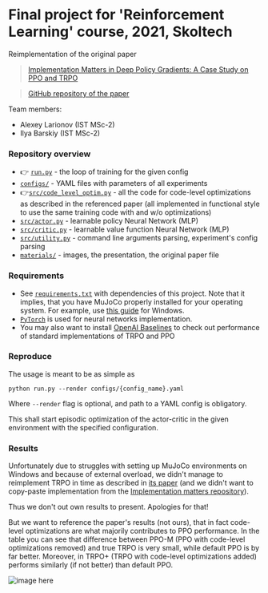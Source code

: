 # Final project for 'Reinforcement Learning' course, 2021, Skoltech
Reimplementation of the original paper 

> [Implementation Matters in Deep Policy Gradients: A Case Study on PPO and TRPO](https://arxiv.org/abs/2005.12729)

> [GitHub repository of the paper](https://github.com/MadryLab/implementation-matters)

Team members:
* Alexey Larionov (IST MSc-2)
* Ilya Barskiy (IST MSc-2)

### Repository overview
* 👉 [`run.py`](run.py) - the loop of training for the given config
* [`configs/`](configs/) - YAML files with parameters of all experiments
* 👉[`src/code_level_optim.py`](src/code_level_optim.py) - all the code for code-level optimizations
  as described in the referenced paper (all implemented in functional style to
  use the same training code with and w/o optimizations)
* [`src/actor.py`](src/actor.py) - learnable policy Neural Network (MLP)
* [`src/critic.py`](src/critic.py) - learnable value function Neural Network
  (MLP)
* [`src/utility.py`](src/utility.py) - command line arguments parsing,
  experiment's config parsing
* [`materials/`](materials/) - images, the presentation, the original paper file

### Requirements
* See [`requirements.txt`](requirements.txt) with dependencies of this project.
Note that it implies, that you have MuJoCo properly installed for your
operating system. For example, use [this
  guide](https://medium.com/@sayanmndl21/install-openai-gym-with-box2d-and-mujoco-in-windows-10-e25ee9b5c1d5)
  for Windows.
* [`PyTorch`](http://pytorch.org/) is used for neural networks implementation.
* You may also want to install [OpenAI
  Baselines](https://github.com/openai/baselines) to check out performance of
  standard implementations of TRPO and PPO

### Reproduce
The usage is meant to be as simple as

```
python run.py --render configs/{config_name}.yaml
```

Where `--render` flag is optional, and path to a YAML config is obligatory.

This shall start episodic optimization of the actor-critic in the given
environment with the specified configuration.

### Results

Unfortunately due to struggles with setting up MuJoCo environments on Windows
and because of external overload, we didn't manage to reimplement TRPO in time as
described in [its paper](https://arxiv.org/abs/1502.05477) (and we didn't want
to copy-paste implementation from the [Implementation matters
repository](https://github.com/MadryLab/implementation-matters)).

Thus we don't out own results to present. Apologies for that! 

But we want to reference the paper's results (not ours), that in fact code-level
optimizations are what majorily contributes to PPO performance. In the table you
can see that difference between PPO-M (PPO with code-level optimizations
removed) and true TRPO is very small, while default PPO is by far better.
Moreover, in TRPO+ (TRPO with code-level optimizations added) performs similarly
(if not better) than default PPO.

![image here](https://github.com/laralex/Sk-reinforcement-learning/blob/main/materials/paper-result.PNG)
